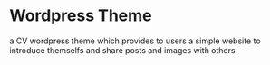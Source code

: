 # Wordpress Theme
a CV wordpress theme which provides to users a simple website to introduce themselfs and share posts and images with others
